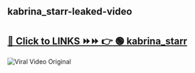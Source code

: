 
 ## kabrina_starr-leaked-video 

# <h2><a href="https://clipsfans.com/kabrina_starr&ref=git">🔗 Click to LINKS ⏩⏩ 👉 🟢 kabrina_starr </a></h2>

<a href="https://clipsfans.com/kabrina_starr&ref=git" rel="nofollow" data-target="animated-image.originalLink"><img src="https://i.ibb.co.com/xMMVF88/686577567.gif" alt="Viral Video Original" style="max-width: 100%; display: inline-block;" data-target="animated-image.originalImage"></a>
